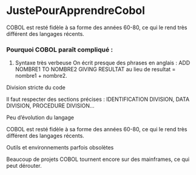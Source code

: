 # JustePourApprendreCobol
COBOL est resté fidèle à sa forme des années 60-80, ce qui le rend très différent des langages récents.

### Pourquoi COBOL paraît compliqué :

1. Syntaxe très verbeuse 
On écrit presque des phrases en anglais : ADD NOMBRE1 TO NOMBRE2 GIVING RESULTAT au lieu de resultat = nombre1 + nombre2.

Division stricte du code

Il faut respecter des sections précises : IDENTIFICATION DIVISION, DATA DIVISION, PROCEDURE DIVISION…

Peu d’évolution du langage

COBOL est resté fidèle à sa forme des années 60-80, ce qui le rend très différent des langages récents.

Outils et environnements parfois obsolètes

Beaucoup de projets COBOL tournent encore sur des mainframes, ce qui peut dérouter.

